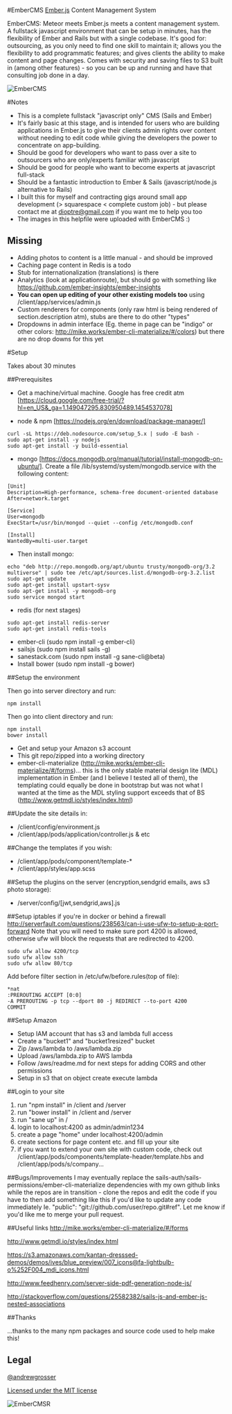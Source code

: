 #EmberCMS 
[Ember.js](http://emberjs.com/) Content Management System

EmberCMS: Meteor meets Ember.js meets a content management system. A fullstack javascript environment that can be setup in minutes, has the flexibility of Ember and Rails but with a single codebase. It's good for: outsourcing, as you only need to find one skill to maintain it; allows you the flexibility to add programmatic features; and gives clients the ability to make content and page changes. Comes with security and saving files to S3 built in (among other features) - so you can be up and running and have that consulting job done in a day.

![EmberCMS](http://designregister.s3.amazonaws.com/own_56b55e2bb6c94c99070d3fb9_o_913fe1ed8d02411b960e59d175c96243_Screenshot+from+2016-01-04+23-48-46.png)


#Notes
* This is a complete fullstack "javascript only" CMS (Sails and Ember)
* It's fairly basic at this stage, and is intended for users who are building applications in Ember.js to give their clients admin rights over content without needing to edit code while giving the developers the power to concentrate on app-building.
* Should be good for developers who want to pass over a site to outsourcers who are only/experts familiar with javascript
* Should be good for people who want to become experts at javascript full-stack
* Should be a fantastic introduction to Ember & Sails (javascript/node.js alternative to Rails)
* I built this for myself and contracting gigs around small app development (> squarespace < complete custom job) - but please contact me at dioptre@gmail.com if you want me to help you too
* The images in this helpfile were uploaded with EmberCMS :)

## Missing
* Adding photos to content is a little manual - and should be improved
* Caching page content in Redis is a todo
* Stub for internationalization (translations) is there
* Analytics (look at applicationroute), but should go with something like https://github.com/ember-insights/ember-insights
* **You can open up editing of your other existing models too** using /client/app/services/admin.js
* Custom renderers for components (only raw html is being rendered of section.description atm), stubs are there to do other "types"
* Dropdowns in admin interface (Eg. theme in page can be "indigo" or other colors: http://mike.works/ember-cli-materialize/#/colors) but there are no drop downs for this yet

#Setup

Takes about 30 minutes

##Prerequisites
* Get a machine/virtual machine. Google has free credit atm [https://cloud.google.com/free-trial/?hl=en_US&_ga=1.149047295.830950489.1454537078]

* node & npm [https://nodejs.org/en/download/package-manager/]
```
curl -sL https://deb.nodesource.com/setup_5.x | sudo -E bash -
sudo apt-get install -y nodejs
sudo apt-get install -y build-essential
```

* mongo [https://docs.mongodb.org/manual/tutorial/install-mongodb-on-ubuntu/]. Create a file /lib/systemd/system/mongodb.service with the following content:
```
[Unit]
Description=High-performance, schema-free document-oriented database
After=network.target

[Service]
User=mongodb
ExecStart=/usr/bin/mongod --quiet --config /etc/mongodb.conf

[Install]
WantedBy=multi-user.target
```
* Then install mongo:
```
echo "deb http://repo.mongodb.org/apt/ubuntu trusty/mongodb-org/3.2 multiverse" | sudo tee /etc/apt/sources.list.d/mongodb-org-3.2.list
sudo apt-get update
sudo apt-get install upstart-sysv
sudo apt-get install -y mongodb-org
sudo service mongod start
```

* redis (for next stages)
```
sudo apt-get install redis-server
sudo apt-get install redis-tools
```
* ember-cli (sudo npm install -g ember-cli)
* sailsjs (sudo npm install sails -g)
* sanestack.com (sudo npm install -g sane-cli@beta)
* Install bower (sudo npm install -g bower)

##Setup the environment

Then go into server directory and run:
```
npm install
```
Then go into client directory and run:
```
npm install
bower install
```
* Get and setup your Amazon s3 account
* This git repo/zipped into a working directory
* ember-cli-materialize (http://mike.works/ember-cli-materialize/#/forms)... this is the only stable material design lite (MDL) implementation in Ember (and I believe I tested all of them), the templating could equally be done in bootstrap but was not what I wanted at the time as the MDL styling support exceeds that of BS (http://www.getmdl.io/styles/index.html)

##Update the site details in:
* /client/config/environment.js 
* /client/app/pods/application/controller.js & etc
 
##Change the templates if you wish:
* /client/app/pods/component/template-*
* /client/app/styles/app.scss

##Setup the plugins on the server (encryption,sendgrid emails, aws s3 photo storage):
* /server/config/[jwt,sendgrid,aws].js

##Setup iptables if you're in docker or behind a firewall
http://serverfault.com/questions/238563/can-i-use-ufw-to-setup-a-port-forward
Note that you will need to make sure port 4200 is allowed, otherwise ufw will block the requests that are redirected to 4200.
```
sudo ufw allow 4200/tcp
sudo ufw allow ssh
sudo ufw allow 80/tcp
```
Add before filter section in /etc/ufw/before.rules(top of file):
```
*nat
:PREROUTING ACCEPT [0:0]
-A PREROUTING -p tcp --dport 80 -j REDIRECT --to-port 4200
COMMIT
```

##Setup Amazon
* Setup IAM account that has s3 and lambda full access
* Create a "bucket1" and "bucket1resized" bucket
* Zip /aws/lambda to /aws/lambda.zip
* Upload /aws/lambda.zip to AWS lambda
* Follow /aws/readme.md for next steps for adding CORS and other permissions
* Setup in s3 that on object create execute lambda

##Login to your site
1. run "npm install" in /client and /server
2. run "bower install" in /client and /server
3. run "sane up" in /
4. login to localhost:4200 as admin/admin1234
5. create a page "home" under localhost:4200/admin
6. create sections for page content etc. and fill up your site
7. if you want to extend your own site with custom code, check out /client/app/pods/components/template-header/template.hbs and /client/app/pods/s/company...

##Bugs/Improvements
I may eventually replace the sails-auth/sails-permissions/ember-cli-materialize dependencies with my own github links while the repos are in transition - clone the repos and edit the code if you have to then add something like this if you'd like to update any code immediately Ie. "public": "git://github.com/user/repo.git#ref". Let me know if you'd like me to merge your pull request.

##Useful links
http://mike.works/ember-cli-materialize/#/forms

http://www.getmdl.io/styles/index.html

https://s3.amazonaws.com/kantan-dresssed-demos/demos/ives/blue_preview/007_icons@fa-lightbulb-o%252F004_mdi_icons.html

http://www.feedhenry.com/server-side-pdf-generation-node-js/

http://stackoverflow.com/questions/25582382/sails-js-and-ember-js-nested-associations


##Thanks

...thanks to the many npm packages and source code used to help make this!
 
## Legal

[@andrewgrosser](http://twitter.com/andrewgrosser)

[Licensed under the MIT license](http://www.opensource.org/licenses/mit-license.php)

![EmberCMSR](http://designregister.s3.amazonaws.com/own_56b55e2bb6c94c99070d3fb9_o_43f3a32468884dab8e014de6c98917a6_Screenshot+from+2016-01-04+23-48-15.png)


